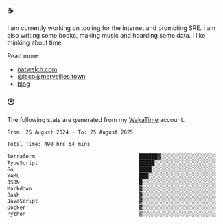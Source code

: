 ### ☕

I am currently working on tooling for the internet and promoting SRE. I am also writing some books, making music and hoarding some data. I like thinking about time.

Read more:

 - [natwelch.com](https://natwelch.com)
 - [@icco@merveilles.town](https://merveilles.town/@icco)
 - [blog](https://writing.natwelch.com)

### 🕒

The following stats are generated from my [WakaTime](https://wakatime.com/@icco) account.

<!--START_SECTION:waka-->

```txt
From: 25 August 2024 - To: 25 August 2025

Total Time: 490 hrs 54 mins

Terraform                                  ██████▓░░░░░░░░░░░░░░░░░░   26.67 %
TypeScript                                 █████░░░░░░░░░░░░░░░░░░░░   19.75 %
Go                                         ████░░░░░░░░░░░░░░░░░░░░░   15.41 %
YAML                                       ███░░░░░░░░░░░░░░░░░░░░░░   11.88 %
JSON                                       █░░░░░░░░░░░░░░░░░░░░░░░░   04.26 %
Markdown                                   ▓░░░░░░░░░░░░░░░░░░░░░░░░   03.01 %
Bash                                       ▓░░░░░░░░░░░░░░░░░░░░░░░░   02.80 %
JavaScript                                 ▓░░░░░░░░░░░░░░░░░░░░░░░░   02.16 %
Docker                                     ▓░░░░░░░░░░░░░░░░░░░░░░░░   02.08 %
Python                                     ▒░░░░░░░░░░░░░░░░░░░░░░░░   01.63 %
```

<!--END_SECTION:waka-->
